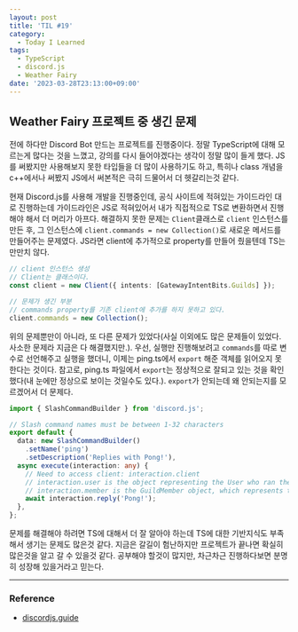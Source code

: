 ```yaml
---
layout: post
title: 'TIL #19'
category:
  - Today I Learned
tags:
  - TypeScript
  - discord.js
  - Weather Fairy
date: '2023-03-28T23:13:00+09:00'
---
```


## Weather Fairy 프로젝트 중 생긴 문제

전에 하다만 Discord Bot 만드는 프로젝트를 진행중이다. 정말 TypeScript에 대해 모르는게 많다는 것을 느꼈고, 강의를 다시 들어야겠다는 생각이 정말 많이 들게 했다. JS를 써봤지만 사용해보지 못한 타입들을 더 많이 사용하기도 하고, 특히나 class 개념을 c++에서나 써봤지 JS에서 써본적은 극히 드물어서 더 헷갈리는것 같다.

현재 Discord.js를 사용해 개발을 진행중인데, 공식 사이트에 적혀있는 가이드라인 대로 진행하는데 가이드라인은 JS로 적혀있어서 내가 직접적으로 TS로 변환하면서 진행해야 해서 더 머리가 아프다. 해결하지 못한 문제는 `Client`클래스로 `client` 인스턴스를 만든 후, 그 인스턴스에 `client.commands = new Collection()`로 새로운 메서드를 만들어주는 문제였다. JS라면 client에 추가적으로 property를 만들어 줬을텐데 TS는 만만치 않다.

```ts
// client 인스턴스 생성
// Client는 클래스이다.
const client = new Client({ intents: [GatewayIntentBits.Guilds] });

// 문제가 생긴 부분
// commands property를 기존 client에 추가를 하지 못하고 있다.
client.commands = new Collection();
```

위의 문제뿐만이 아니라, 또 다른 문제가 있었다(사실 이외에도 많은 문제들이 있었다. 사소한 문제라 지금은 다 해결했지만.). 우선, 실행만 진행해보려고 `commands`를 따로 변수로 선언해주고 실행을 했더니, 이제는 ping.ts에서 `export` 해준 객체를 읽어오지 못한다는 것이다. 참고로, ping.ts 파일에서 `export`는 정상적으로 잘되고 있는 것을 확인했다(내 눈에만 정상으로 보이는 것일수도 있다.). `export`가 안되는데 왜 안되는지를 모르겠어서 더 문제다.

```ts
import { SlashCommandBuilder } from 'discord.js';

// Slash command names must be between 1-32 characters
export default {
  data: new SlashCommandBuilder()
    .setName('ping')
    .setDescription('Replies with Pong!'),
  async execute(interaction: any) {
    // Need to access client: interaction.client
    // interaction.user is the object representing the User who ran the command
    // interaction.member is the GuildMember object, which represents the user in the specific guild
    await interaction.reply('Pong!');
  },
};
```

문제를 해결해야 하려면 TS에 대해서 더 잘 알아야 하는데 TS에 대한 기반지식도 부족해서 생기는 문제도 많은것 같다. 지금은 갈길이 험난하지만 프로젝트가 끝나면 확실히 많은것을 알고 갈 수 있을것 같다. 공부해야 할것이 많지만, 차근차근 진행하다보면 분명히 성장해 있을거라고 믿는다.

---

### Reference

- [discordjs.guide](https://discordjs.guide/#before-you-begin)
